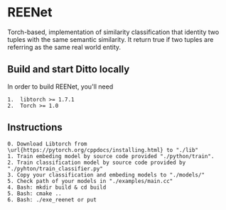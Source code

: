 # REENet
Torch-based, implementation of similarity classification that identity two tuples with the same semantic similarity. It return true if two tuples are referring as the same real world entity.

Build and start Ditto locally
-------
In order to build REENet, you'll need
```
1.  libtorch >= 1.7.1
2.  Torch >= 1.0
```

Instructions
-------
```
0. Download Libtorch from \url{https://pytorch.org/cppdocs/installing.html} to "./lib"
1. Train embeding model by source code provided "./python/train".
2. Train classification model by source code provided by "./pyhton/train_classifier.py"
3. Copy your classification and embeding models to "./models/"
5. Check path of your models in "./examples/main.cc"
4. Bash: mkdir build & cd build
5. Bash: cmake ..
6. Bash: ./exe_reenet or put 
```
